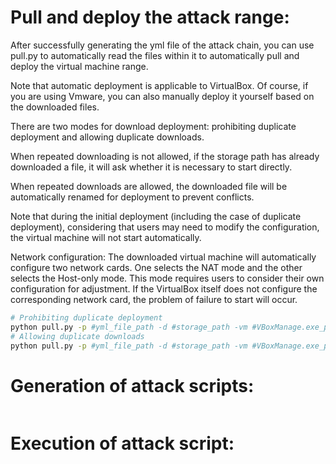 # Pull and deploy the attack range: 
After successfully generating the yml file of the attack chain, you can use pull.py to automatically read the files within it to automatically pull and deploy the virtual machine range. 

Note that automatic deployment is applicable to VirtualBox. Of course, if you are using Vmware, you can also manually deploy it yourself based on the downloaded files.

There are two modes for download deployment: prohibiting duplicate deployment and allowing duplicate downloads. 

When repeated downloading is not allowed, if the storage path has already downloaded a file, it will ask whether it is necessary to start directly.

When repeated downloads are allowed, the downloaded file will be automatically renamed for deployment to prevent conflicts.

Note that during the initial deployment (including the case of duplicate deployment), considering that users may need to modify the configuration, the virtual machine will not start automatically.

Network configuration: The downloaded virtual machine will automatically configure two network cards. One selects the NAT mode and the other selects the Host-only mode. 
This mode requires users to consider their own configuration for adjustment. If the VirtualBox itself does not configure the corresponding network card, the problem of failure to start will occur.

```bash
# Prohibiting duplicate deployment
python pull.py -p #yml_file_path -d #storage_path -vm #VBoxManage.exe_path --url_table #url_table_path -nr
# Allowing duplicate downloads
python pull.py -p #yml_file_path -d #storage_path -vm #VBoxManage.exe_path --url_table #url_table_path -r
```
# Generation of attack scripts: 


```bash
```
# Execution of attack script: 


```bash
```

